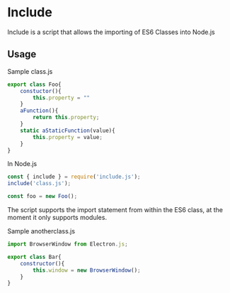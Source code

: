 # Include

Include is a script that allows the importing of ES6 Classes into Node.js

## Usage

Sample class.js

```javascript
export class Foo{
    constuctor(){
        this.property = ""
    }
    aFunction(){
        return this.property;
    }
    static aStaticFunction(value){
        this.property = value;
    }
}
```
In Node.js

```javascript
const { include } = require('include.js');
include('class.js');

const foo = new Foo();
```
The script supports the import statement from within the ES6 class, at the moment it only supports modules.

Sample anotherclass.js

```javascript
import BrowserWindow from Electron.js;

export class Bar{
    constructor(){
        this.window = new BrowserWindow();
    }
}
```

